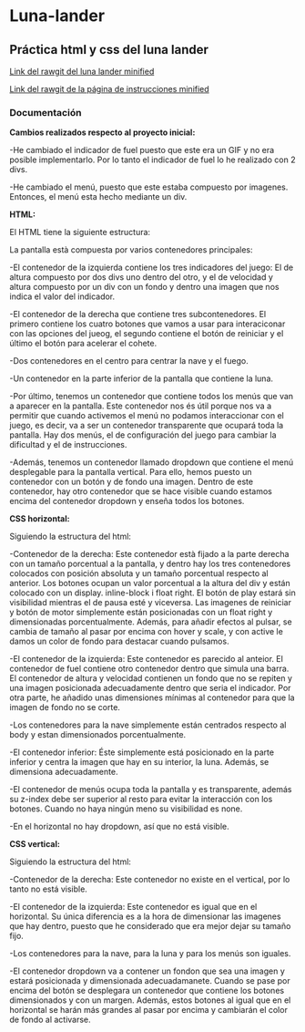 # Luna-lander
## Práctica html y css del luna lander

[Link del rawgit del luna lander minified](https://rawgit.com/Marcroman181/Luna-lander/minimified/lunalander.html)

[Link del rawgit de la página de instrucciones minified](https://rawgit.com/Marcroman181/Luna-lander/minimified/instruccions.html)

### Documentación

**Cambios realizados respecto al proyecto inicial:**

 -He cambiado el indicador de fuel puesto que este era un GIF y no era posible implementarlo. Por lo tanto el indicador de fuel lo he     realizado con 2 divs.
 
 -He cambiado el menú, puesto que este estaba compuesto por imagenes. Entonces, el menú esta hecho mediante un div. 

**HTML:**

El HTML tiene la siguiente estructura:

La pantalla està compuesta por varios contenedores principales:
  
  -El contenedor de la izquierda contiene los tres indicadores del juego: El de altura compuesto por dos divs uno dentro del otro, y       el de velocidad y altura compuesto por un div con un fondo y dentro una imagen que nos indica el valor del indicador.
    
  -El contenedor de la derecha que contiene tres subcontenedores. El primero contiene los cuatro botones que vamos a usar para             interaciconar con las opciones del jueog, el segundo contiene el botón de reiniciar y el último el botón para acelerar el cohete. 
    
  -Dos contenedores en el centro para centrar la nave y el fuego.
    
  -Un contenedor en la parte inferior de la pantalla que contiene la luna. 
  
  -Por último, tenemos un contenedor que contiene todos los menús que van a aparecer en la pantalla. Este contenedor nos és útil porque   nos va a permitir que cuando activemos el menú no podamos interaccionar con el juego, es decir, va a ser un contenedor transparente     que ocupará toda la pantalla. Hay dos menús, el de configuración del juego para cambiar la dificultad y el de instrucciones.
  
  -Además, tenemos un contenedor llamado dropdown que contiene el menú desplegable para la pantalla vertical. Para ello, hemos puesto un   contenedor con un botón y de fondo una imagen. Dentro de este contenedor, hay otro contenedor que se hace visible cuando estamos         encima del contenedor dropdown y enseña todos los botones.
  

**CSS horizontal:**

Siguiendo la estructura del html:
  
  -Contenedor de la derecha: Este contenedor està fijado a la parte derecha con un tamaño porcentual a la pantalla, y dentro hay los       tres contenedores colocados con posición absoluta y un tamaño porcentual respecto al anterior. Los botones ocupan un valor               porcentual a la altura del div y están colocado con un display. inline-block i float right. El botón de play estará sin visibilidad     mientras el de pausa esté y viceversa. Las imagenes de reiniciar y botón de motor simplemente están posicionadas con un float right     y dimensionadas porcentualmente. Además, para añadir efectos al pulsar, se cambia de tamaño al pasar por encima con hover y scale, y     con active le damos un color de fondo para destacar cuando pulsamos. 
    
  -El contenedor de la izquierda: Este contenedor es parecido al anteior. El contenedor de fuel contiene otro contenedor dentro que       simula una barra. El contenedor de altura y velocidad contienen un fondo que no se repiten y una imagen posicionada adecuadamente       dentro que seria el indicador. Por otra parte, he añadido unas dimensiones mínimas al contenedor para que la imagen de fondo no se       corte.
    
  -Los contenedores para la nave simplemente están centrados respecto al body y estan dimensionados porcentualmente.
    
  -El contenedor inferior: Éste simplemente está posicionado en la parte inferior y centra la imagen que hay en su interior, la luna.     Además, se dimensiona adecuadamente. 
    
  -El contenedor de menús ocupa toda la pantalla y es transparente, además su z-index debe ser superior al resto para evitar la           interacción con los botones. Cuando no haya ningún meno su visibilidad es none. 
    
  -En el horizontal no hay dropdown, así que no está visible.
    

**CSS vertical:**
    
Siguiendo la estructura del html:
  
  -Contenedor de la derecha: Este contenedor no existe en el vertical, por lo tanto no está visible.
    
  -El contenedor de la izquierda: Este contenedor es igual que en el horizontal. Su única diferencia es a la hora de dimensionar las       imagenes que hay dentro, puesto que he considerado que era mejor dejar su tamaño fijo.
    
  -Los contenedores para la nave, para la luna y para los menús son iguales.
    
  -El contenedor dropdown va a contener un fondon que sea una imagen y estará posicionada y dimensionada adecuadamanete. Cuando se pase   por encima del botón se desplegara un contenedor que contiene los botones dimensionados y con un margen. Además, estos botones al       igual que en el horizontal se harán más grandes al pasar por encima y cambiarán el color de fondo al activarse.

